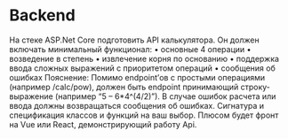 # Backend

На стеке ASP.Net Core подготовить API калькулятора. Он должен
включать минимальный функционал:
• основные 4 операции
• возведение в степень
• извлечение корня по основанию
• поддержка ввода сложных выражений с приоритетом операций
• сообщения об ошибках
Пояснение:
Помимо endpoint’ов с простыми операциями (например /calc/pow),
должен быть endpoint принимающий строку-выражение (например “5 –
6*4^(4/2)”). В случае ошибок расчета или ввода должны возвращаться
сообщения об ошибках. Сигнатура и спецификация классов и функций на
ваш выбор. Плюсом будет фронт на Vue или React, демонстрирующий работу
Api.
